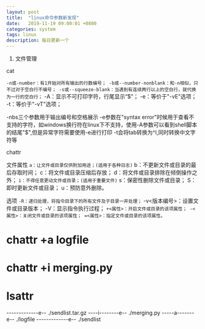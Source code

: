 ```yaml
---
layout: post
title:  "linux命令参数新发现"
date:   2019-11-19 09:00:01 +0800
categories: system
tags: linux
description: 每日更新一个
---
```


1. 文件管理

cat

  `-n或-number：有1开始对所有输出的行数编号；
  -b或--number-nonblank：和-n相似，只不过对于空白行不编号；
  -s或--squeeze-blank：当遇到有连续两行以上的空白行，就代换为一行的空白行；`
  -A：显示不可打印字符，行尾显示“$”；
  -e：等价于"-vE"选项；
  -t：等价于"-vT"选项；

  -nbs三个参数用于输出编号和空格展示
  -e参数在"syntax error"时候用于查看不支持的字符，如windows换行符在linux下不支持，使用-A参数可以看到shell脚本的结尾"$",但是异常字符需要使用-e进行打印
  -t会将tab转换为^I,同时转换中文字符等

chattr

  文件属性
  `a：让文件或目录仅供附加用途；(适用于各种日志)`
  b：不更新文件或目录的最后存取时间；
  c：将文件或目录压缩后存放；
  d：将文件或目录排除在倾倒操作之外；
  `i：不得任意更动文件或目录；(适用于重要文件)` 
  s：保密性删除文件或目录；
  S：即时更新文件或目录；
  u：预防意外删除。

  选项
  `-R：递归处理，将指令目录下的所有文件及子目录一并处理；`
  -v<版本编号>：设置文件或目录版本；
  -V：显示指令执行过程；
  `+<属性>：开启文件或目录的该项属性；
  -<属性>：关闭文件或目录的该项属性；
  =<属性>：指定文件或目录的该项属性。`

  # chattr +a logfile
  # chattr +i merging.py
  # lsattr
  -------------e-- ./sendlist.tar.gz
  ----i--------e-- ./merging.py
  -----a-------e-- ./logfile
  -------------e-- ./sendlist
